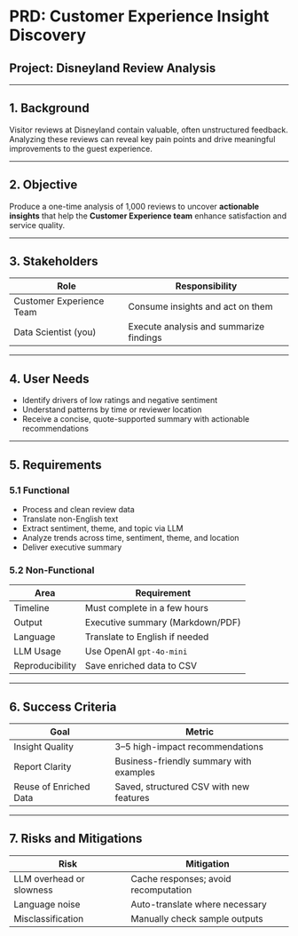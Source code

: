 # PRD: Customer Experience Insight Discovery  
## Project: Disneyland Review Analysis  

---

## 1. Background  
Visitor reviews at Disneyland contain valuable, often unstructured feedback. Analyzing these reviews can reveal key pain points and drive meaningful improvements to the guest experience.

---

## 2. Objective  
Produce a one-time analysis of 1,000 reviews to uncover **actionable insights** that help the **Customer Experience team** enhance satisfaction and service quality.

---

## 3. Stakeholders

| Role                    | Responsibility                      |
|-------------------------|--------------------------------------|
| Customer Experience Team | Consume insights and act on them     |
| Data Scientist (you)     | Execute analysis and summarize findings |

---

## 4. User Needs

- Identify drivers of low ratings and negative sentiment  
- Understand patterns by time or reviewer location  
- Receive a concise, quote-supported summary with actionable recommendations  

---

## 5. Requirements

### 5.1 Functional
- Process and clean review data  
- Translate non-English text  
- Extract sentiment, theme, and topic via LLM  
- Analyze trends across time, sentiment, theme, and location  
- Deliver executive summary  

### 5.2 Non-Functional

| Area         | Requirement                          |
|--------------|---------------------------------------|
| Timeline     | Must complete in a few hours          |
| Output       | Executive summary (Markdown/PDF)      |
| Language     | Translate to English if needed        |
| LLM Usage    | Use OpenAI `gpt-4o-mini`              |
| Reproducibility | Save enriched data to CSV           |

---

## 6. Success Criteria

| Goal                  | Metric                                      |
|-----------------------|---------------------------------------------|
| Insight Quality       | 3–5 high-impact recommendations             |
| Report Clarity        | Business-friendly summary with examples     |
| Reuse of Enriched Data| Saved, structured CSV with new features     |

---

## 7. Risks and Mitigations

| Risk                     | Mitigation                          |
|--------------------------|--------------------------------------|
| LLM overhead or slowness | Cache responses; avoid recomputation |
| Language noise           | Auto-translate where necessary       |
| Misclassification        | Manually check sample outputs        |
